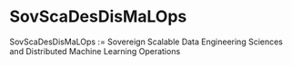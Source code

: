 # SovScaDesDisMaLOps
SovScaDesDisMaLOps := Sovereign Scalable Data Engineering Sciences and Distributed Machine Learning Operations
